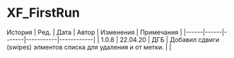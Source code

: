 # XF_FirstRun

История
| Ред. | Дата | Автор | Изменения | Примечания |
|------|------|-------|-----------|------------|
| 1.0.8 | 22.04.20 | ДГБ | Добавил сдвиги (swipes) элментов списка для удаления и от метки. | |
